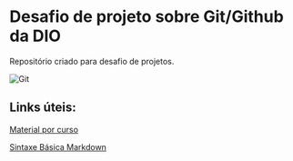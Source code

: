 # Desafio de projeto sobre Git/Github da DIO
Repositório criado para desafio de projetos.

![Git](https://wallpapercave.com/wp/wp3082255.jpg)



## Links úteis: 

[Material por curso](https://github.com/Carolinavasc/dio-desafio-github-primeiro-repertorio/tree/main/Cursos)

[Sintaxe Básica Markdown](https://www.markdownguide.org/basic-syntax/)



